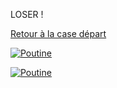 LOSER !



<a href="https://github.com/gavet92/LABY/blob/main/index.md">Retour à la case départ</a><br>

<a href="https://github.com/gavet92/LABY/blob/main/index.md"><img src="https://user-images.githubusercontent.com/115066388/198216280-97a0bf07-502d-4208-9455-69a6684d6ad3.png" alt="Poutine" /></a>


<a href="https://github.com/gavet92/LABY/blob/main/SECRET_ROOM.md"><img src="https://user-images.githubusercontent.com/115066388/198229571-20f4b6ef-ec5f-4f19-926f-95fa71949790.png" alt="Poutine" /></a>


